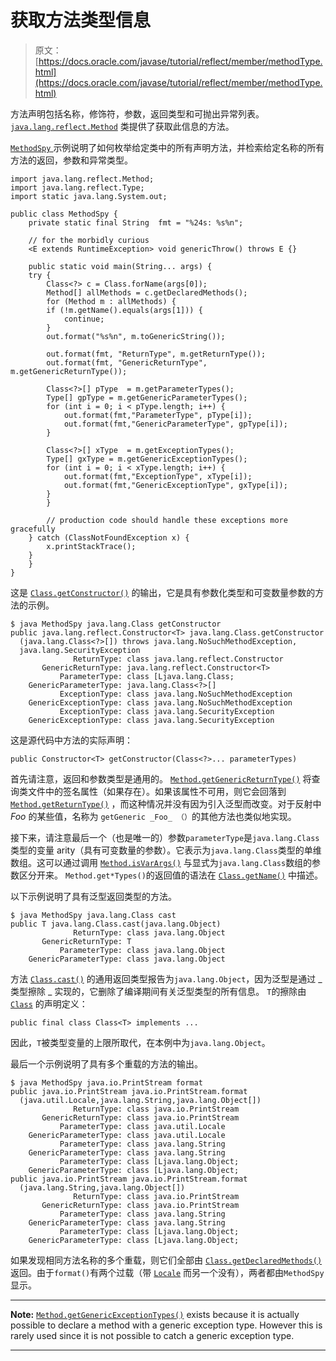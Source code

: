 # 获取方法类型信息

> 原文： [https://docs.oracle.com/javase/tutorial/reflect/member/methodType.html](https://docs.oracle.com/javase/tutorial/reflect/member/methodType.html)

方法声明包括名称，修饰符，参数，返回类型和可抛出异常列表。 [`java.lang.reflect.Method`](https://docs.oracle.com/javase/8/docs/api/java/lang/reflect/Method.html) 类提供了获取此信息的方法。

[``MethodSpy`` ](example/MethodSpy.java)示例说明了如何枚举给定类中的所有声明方法，并检索给定名称的所有方法的返回，参数和异常类型。

```
import java.lang.reflect.Method;
import java.lang.reflect.Type;
import static java.lang.System.out;

public class MethodSpy {
    private static final String  fmt = "%24s: %s%n";

    // for the morbidly curious
    <E extends RuntimeException> void genericThrow() throws E {}

    public static void main(String... args) {
	try {
	    Class<?> c = Class.forName(args[0]);
	    Method[] allMethods = c.getDeclaredMethods();
	    for (Method m : allMethods) {
		if (!m.getName().equals(args[1])) {
		    continue;
		}
		out.format("%s%n", m.toGenericString());

		out.format(fmt, "ReturnType", m.getReturnType());
		out.format(fmt, "GenericReturnType", m.getGenericReturnType());

		Class<?>[] pType  = m.getParameterTypes();
		Type[] gpType = m.getGenericParameterTypes();
		for (int i = 0; i < pType.length; i++) {
		    out.format(fmt,"ParameterType", pType[i]);
		    out.format(fmt,"GenericParameterType", gpType[i]);
		}

		Class<?>[] xType  = m.getExceptionTypes();
		Type[] gxType = m.getGenericExceptionTypes();
		for (int i = 0; i < xType.length; i++) {
		    out.format(fmt,"ExceptionType", xType[i]);
		    out.format(fmt,"GenericExceptionType", gxType[i]);
		}
	    }

        // production code should handle these exceptions more gracefully
	} catch (ClassNotFoundException x) {
	    x.printStackTrace();
	}
    }
}

```

这是 [`Class.getConstructor()`](https://docs.oracle.com/javase/8/docs/api/java/lang/Class.html#getConstructor-java.lang.Class...-) 的输出，它是具有参数化类型和可变数量参数的方法的示例。

```
$ java MethodSpy java.lang.Class getConstructor
public java.lang.reflect.Constructor<T> java.lang.Class.getConstructor
  (java.lang.Class<?>[]) throws java.lang.NoSuchMethodException,
  java.lang.SecurityException
              ReturnType: class java.lang.reflect.Constructor
       GenericReturnType: java.lang.reflect.Constructor<T>
           ParameterType: class [Ljava.lang.Class;
    GenericParameterType: java.lang.Class<?>[]
           ExceptionType: class java.lang.NoSuchMethodException
    GenericExceptionType: class java.lang.NoSuchMethodException
           ExceptionType: class java.lang.SecurityException
    GenericExceptionType: class java.lang.SecurityException

```

这是源代码中方法的实际声明：

```
public Constructor<T> getConstructor(Class<?>... parameterTypes)

```

首先请注意，返回和参数类型是通用的。 [`Method.getGenericReturnType()`](https://docs.oracle.com/javase/8/docs/api/java/lang/reflect/Method.html#getGenericReturnType--) 将查询类文件中的签名属性（如果存在）。如果该属性不可用，则它会回落到 [`Method.getReturnType()`](https://docs.oracle.com/javase/8/docs/api/java/lang/reflect/Method.html#getReturnType--) ，而这种情况并没有因为引入泛型而改变。对于反射中 _Foo_ 的某些值，名称为 `getGeneric _Foo_ （）`的其他方法也类似地实现。

接下来，请注意最后一个（也是唯一的）参数`parameterType`是`java.lang.Class`类型的变量 arity（具有可变数量的参数）。它表示为`java.lang.Class`类型的单维数组。这可以通过调用 [`Method.isVarArgs()`](https://docs.oracle.com/javase/8/docs/api/java/lang/reflect/Method.html#isVarArgs--) 与显式为`java.lang.Class`数组的参数区分开来。 `Method.get*Types()`的返回值的语法在 [`Class.getName()`](https://docs.oracle.com/javase/8/docs/api/java/lang/Class.html#getName--) 中描述。

以下示例说明了具有泛型返回类型的方法。

```
$ java MethodSpy java.lang.Class cast
public T java.lang.Class.cast(java.lang.Object)
              ReturnType: class java.lang.Object
       GenericReturnType: T
           ParameterType: class java.lang.Object
    GenericParameterType: class java.lang.Object

```

方法 [`Class.cast()`](https://docs.oracle.com/javase/8/docs/api/java/lang/Class.html#cast-java.lang.Object-) 的通用返回类型报告为`java.lang.Object`，因为泛型是通过 _ 类型擦除 _ 实现的，它删除了编译期间有关泛型类型的所有信息。 `T`的擦除由 [`Class`](https://docs.oracle.com/javase/8/docs/api/java/lang/Class.html) 的声明定义：

```
public final class Class<T> implements ...

```

因此，`T`被类型变量的上限所取代，在本例中为`java.lang.Object`。

最后一个示例说明了具有多个重载的方法的输出。

```
$ java MethodSpy java.io.PrintStream format
public java.io.PrintStream java.io.PrintStream.format
  (java.util.Locale,java.lang.String,java.lang.Object[])
              ReturnType: class java.io.PrintStream
       GenericReturnType: class java.io.PrintStream
           ParameterType: class java.util.Locale
    GenericParameterType: class java.util.Locale
           ParameterType: class java.lang.String
    GenericParameterType: class java.lang.String
           ParameterType: class [Ljava.lang.Object;
    GenericParameterType: class [Ljava.lang.Object;
public java.io.PrintStream java.io.PrintStream.format
  (java.lang.String,java.lang.Object[])
              ReturnType: class java.io.PrintStream
       GenericReturnType: class java.io.PrintStream
           ParameterType: class java.lang.String
    GenericParameterType: class java.lang.String
           ParameterType: class [Ljava.lang.Object;
    GenericParameterType: class [Ljava.lang.Object;

```

如果发现相同方法名称的多个重载，则它们全部由 [`Class.getDeclaredMethods()`](https://docs.oracle.com/javase/8/docs/api/java/lang/Class.html#getDeclaredMethods--) 返回。由于`format()`有两个过载（带 [`Locale`](https://docs.oracle.com/javase/8/docs/api/java/util/Locale.html) 而另一个没有），两者都由`MethodSpy`显示。

* * *

**Note:** [`Method.getGenericExceptionTypes()`](https://docs.oracle.com/javase/8/docs/api/java/lang/reflect/Method.html#getGenericExceptionTypes--) exists because it is actually possible to declare a method with a generic exception type. However this is rarely used since it is not possible to catch a generic exception type.

* * *